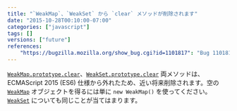 ```yaml
---
title: "`WeakMap`、`WeakSet` から `clear` メソッドが削除されます"
date: "2015-10-28T00:10:00-07:00"
categories: ["javascript"]
tags: []
versions: ["future"]
references:
    "https://bugzilla.mozilla.org/show_bug.cgi?id=1101817": "Bug 1101817 - Remove Weak{Map,Set}.prototype.clear"
---
```

[`WeakMap.prototype.clear`](https://developer.mozilla.org/ja/docs/Web/JavaScript/Reference/Global_Objects/WeakMap/clear)、[`WeakSet.prototype.clear`](https://developer.mozilla.org/ja/docs/Web/JavaScript/Reference/Global_Objects/WeakSet/clear) 両メソッドは、ECMAScript 2015 (ES6) 仕様から外れたため、近い将来削除されます。空の [`WeakMap`](https://developer.mozilla.org/ja/docs/Web/JavaScript/Reference/Global_Objects/WeakMap) オブジェクトを得るには単に `new WeakMap()` を使ってください。[`WeakSet`](https://developer.mozilla.org/ja/docs/Web/JavaScript/Reference/Global_Objects/WeakSet) についても同じことが当てはまります。
